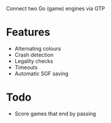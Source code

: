 Connect two Go (game) engines via GTP

# Features

* Alternating colours
* Crash detection
* Legality checks
* Timeouts
* Automatic SGF saving

# Todo

* Score games that end by passing
